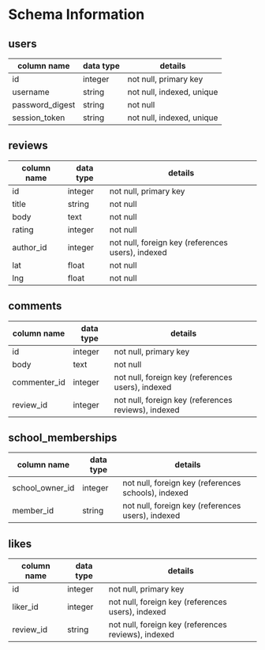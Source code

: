 # Schema Information

## users
column name     | data type | details
----------------|-----------|-----------------------
id              | integer   | not null, primary key
username        | string    | not null, indexed, unique
password_digest | string    | not null
session_token   | string    | not null, indexed, unique

## reviews
column name | data type | details
------------|-----------|-----------------------
id          | integer   | not null, primary key
title       | string    | not null
body        | text      | not null
rating      | integer   | not null
author_id   | integer   | not null, foreign key (references users), indexed
lat         | float     | not null
lng         | float     | not null

## comments
column name | data type | details
------------|-----------|-----------------------
id          | integer   | not null, primary key
body        | text      | not null
commenter_id| integer   | not null, foreign key (references users), indexed
review_id   | integer   | not null, foreign key (references reviews), indexed


## school_memberships
column name    | data type | details
---------------|-----------|-----------------------
school_owner_id| integer   | not null, foreign key (references schools), indexed
member_id      | string    | not null, foreign key (references users), indexed

## likes
column name | data type | details
------------|-----------|-----------------------
id          | integer   | not null, primary key
liker_id    | integer   | not null, foreign key (references users), indexed
review_id   | string    | not null, foreign key (references reviews), indexed
